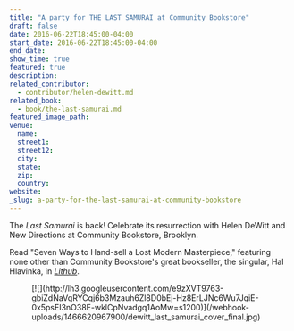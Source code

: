 ```yaml
---
title: "A party for THE LAST SAMURAI at Community Bookstore"
draft: false
date: 2016-06-22T18:45:00-04:00
start_date: 2016-06-22T18:45:00-04:00
end_date:
show_time: true
featured: true
description:
related_contributor:
  - contributor/helen-dewitt.md
related_book:
  - book/the-last-samurai.md
featured_image_path:
venue:
  name:
  street1:
  street12:
  city:
  state:
  zip:
  country:
website:
_slug: a-party-for-the-last-samurai-at-community-bookstore
---
```


The _Last Samurai_ is back! Celebrate its resurrection with Helen DeWitt and New Directions at Community Bookstore, Brooklyn.

Read "Seven Ways to Hand-sell a Lost Modern Masterpiece," featuring none other than Community Bookstore's great bookseller, the singular, Hal Hlavinka, in _[Lithub](http://lithub.com/seven-ways-to-hand-sell-a-lost-modern-masterpiece/)_.

<figure data-type="image">[![](http://lh3.googleusercontent.com/e9zXVT9763-gbiZdNaVqRYCqj6b3Mzauh6Zl8D0bEj-Hz8ErLJNc6Wu7JqiE-0x5psEI3nO38E-wklCpNvadgq1AoMw=s1200)](/webhook-uploads/1466620967900/dewitt_last_samurai_cover_final.jpg)</figure>

